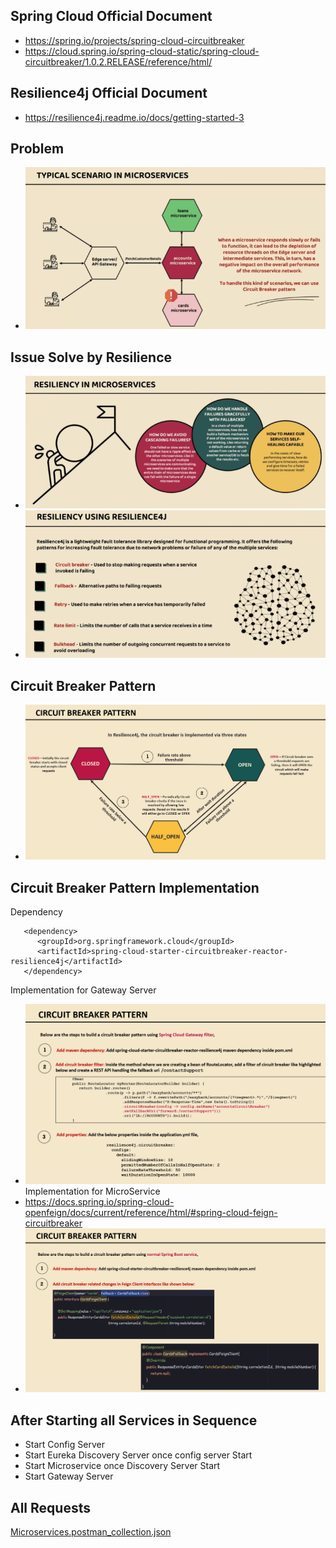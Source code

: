 
## Spring Cloud Official Document
- https://spring.io/projects/spring-cloud-circuitbreaker
- https://cloud.spring.io/spring-cloud-static/spring-cloud-circuitbreaker/1.0.2.RELEASE/reference/html/

## Resilience4j Official Document
- https://resilience4j.readme.io/docs/getting-started-3

## Problem
- ![img_2.png](img_2.png)

## Issue Solve by Resilience
- ![img.png](img.png)
- ![img_1.png](img_1.png)

## Circuit Breaker Pattern
- ![img_3.png](img_3.png)


## Circuit Breaker Pattern Implementation
Dependency
```shell
   <dependency>
	  <groupId>org.springframework.cloud</groupId>
	  <artifactId>spring-cloud-starter-circuitbreaker-reactor-resilience4j</artifactId>
   </dependency>
```
Implementation for Gateway Server
- ![img_4.png](img_4.png)
Implementation for MicroService 
- https://docs.spring.io/spring-cloud-openfeign/docs/current/reference/html/#spring-cloud-feign-circuitbreaker
- ![img_6.png](img_6.png)

## After Starting all Services in Sequence 
- Start Config Server
- Start Eureka Discovery Server once config server Start
- Start Microservice once Discovery Server Start
- Start Gateway Server

## All Requests
[Microservices.postman_collection.json](Microservices.postman_collection.json)